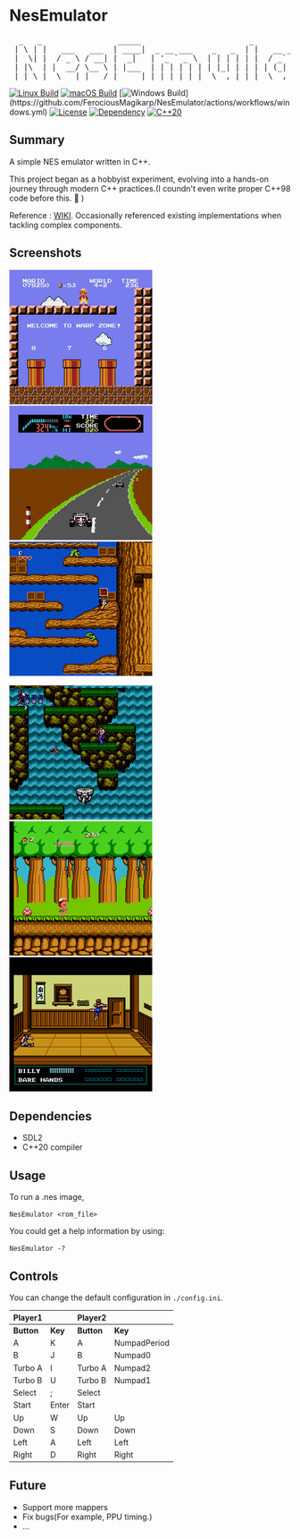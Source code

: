 # NesEmulator
<pre>
  _   _                _____                       _           _                  
 | \ | |   ___   ___  | ____|  _ __ ___    _   _  | |   __ _  | |_    ___    _ __ 
 |  \| |  / _ \ / __| |  _|   | '_ ` _ \  | | | | | |  / _` | | __|  / _ \  | '__|
 | |\  | |  __/ \__ \ | |___  | | | | | | | |_| | | | | (_| | | |_  | (_) | | |   
 |_| \_|  \___| |___/ |_____| |_| |_| |_|  \__,_| |_|  \__,_|  \__|  \___/  |_|   
</pre>

[![Linux Build](https://img.shields.io/github/actions/workflow/status/FerociousMagikarp/NesEmulator/ubuntu.yml?label=Linux&logo=linux)](https://github.com/FerociousMagikarp/NesEmulator/actions/workflows/ubuntu.yml)
[![macOS Build](https://img.shields.io/github/actions/workflow/status/FerociousMagikarp/NesEmulator/macos.yml?label=macOS&logo=apple)](https://github.com/FerociousMagikarp/NesEmulator/actions/workflows/macos.yml)
[![Windows Build](https://img.shields.io/github/actions/workflow/status/FerociousMagikarp/NesEmulator/windows.yml?label=Windows&logo=Windows")](https://github.com/FerociousMagikarp/NesEmulator/actions/workflows/windows.yml)
[![License](https://img.shields.io/badge/license-MIT-blue)](https://opensource.org/licenses/MIT)
[![Dependency](https://img.shields.io/badge/dependency-SDL2-0175c2)](https://www.libsdl.org/)
[![C++20](https://img.shields.io/badge/C++-20-blue?logo=c%2B%2B)](https://shields.io/)

## Summary
A simple NES emulator written in C++.

This project began as a hobbyist experiment, evolving into a hands-on journey through modern C++ practices.(I coundn't even write proper C++98 code before this. :clown_face: )

Reference : [WIKI](https://www.nesdev.org/wiki/). Occasionally referenced existing implementations when tackling complex components.

## Screenshots
<img src="https://github.com/FerociousMagikarp/NesEmulator/blob/main/screenshots/SuperMario.png" width="256" >  <img src="https://github.com/FerociousMagikarp/NesEmulator/blob/main/screenshots/F1Race.png" width="256" >  <img src="https://github.com/FerociousMagikarp/NesEmulator/blob/main/screenshots/Chip&Dale1.png" width="256" >

<img src="https://github.com/FerociousMagikarp/NesEmulator/blob/main/screenshots/Contra.png" width="256" >   <img src="https://github.com/FerociousMagikarp/NesEmulator/blob/main/screenshots/AdventureIsland.png" width="256" >   <img src="https://github.com/FerociousMagikarp/NesEmulator/blob/main/screenshots/DoubleDragon3.png" width="256" >

## Dependencies
* SDL2
* C++20 compiler

## Usage
To run a .nes image,
```
NesEmulator <rom_file>
```
You could get a help information by using:
```
NesEmulator -?
```

## Controls

You can change the default configuration in `./config.ini`.

|Player1||Player2||
|:---|:---|:---|:---|
|**Button**|**Key**|**Button**|**Key**|
|A|K|A|NumpadPeriod|
|B|J|B|Numpad0|
|Turbo A|I|Turbo A|Numpad2|
|Turbo B|U|Turbo B|Numpad1|
|Select|;|Select||
|Start|Enter|Start||
|Up|W|Up|Up|
|Down|S|Down|Down|
|Left|A|Left|Left|
|Right|D|Right|Right|

## Future
* Support more mappers
* Fix bugs(For example, PPU timing.)
* ...
